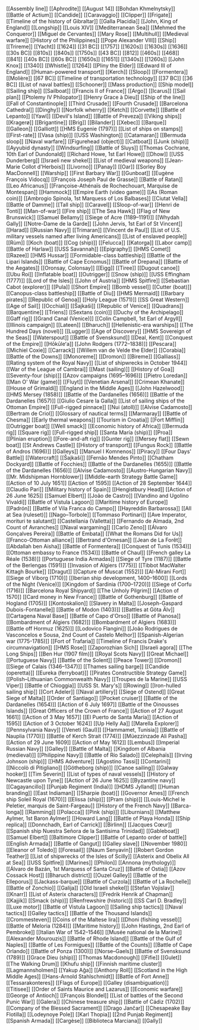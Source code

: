 [[Assembly line]]
[[Aphrodite]]
[[August 14]]
[[Bohdan Khmelnytsky]]
[[Battle of Actium]]
[[Candide]]
[[Caravaggio]]
[[Clipper]]
[[Frigate]]
[[Timeline of the history of Gibraltar]]
[[Galla Placidia]]
[[John, King of England]]
[[Longship]]
[[Louis XIV]]
[[Mediterranean Sea]]
[[Mehmed the Conqueror]]
[[Miguel de Cervantes]]
[[Mary Rose]]
[[Multihull]]
[[Medieval warfare]]
[[History of the Philippines]]
[[Pope Alexander VIII]]
[[Ship]]
[[Trireme]]
[[Yacht]]
[[1624]]
[[31 BC]]
[[1757]]
[[1620s]]
[[1630s]]
[[1636]]
[[30s BC]]
[[810s]]
[[840s]]
[[1750s]]
[[43 BC]]
[[812]]
[[460s]]
[[468]]
[[841]]
[[40s BC]]
[[60s BC]]
[[1650s]]
[[1651]]
[[1340s]]
[[1260s]]
[[John Knox]]
[[1340]]
[[Whistle]]
[[1264]]
[[Pliny the Elder]]
[[Edward III of England]]
[[Human-powered transport]]
[[Kerch]]
[[Sloop]]
[[Formentera]]
[[Molière]]
[[67 BC]]
[[Timeline of transportation technology]]
[[37 BC]]
[[36 BC]]
[[List of naval battles]]
[[Schooner]]
[[Mass production]]
[[Ship model]]
[[Sailing ship]]
[[Sailboat]]
[[Francis II of France]]
[[Argo]]
[[Icarus]]
[[Sail plan]]
[[Ptolemy IV Philopator]]
[[Henry Grace à Dieu]]
[[Ship of the line]]
[[Fall of Constantinople]]
[[Third Crusade]]
[[Fourth Crusade]]
[[Barcelona Cathedral]]
[[Dinghy]]
[[Norfolk wherry]]
[[Ketch]]
[[Corvette]]
[[Battle of Lepanto]]
[[Yawl]]
[[Devil's Island]]
[[Battle of Preveza]]
[[Viking ships]]
[[Kragerø]]
[[Brigantine]]
[[Brig]]
[[Bilander]]
[[Xebec]]
[[Barque]]
[[Galleon]]
[[Galliott]]
[[HMS Eugenie (1797)]]
[[List of ships on stamps]]
[[First-rate]]
[[Vasa (ship)]]
[[USS Washington]]
[[Catamaran]]
[[Bermuda sloop]]
[[Naval warfare]]
[[Figurehead (object)]]
[[Catboat]]
[[Junk (ship)]]
[[Ayyubid dynasty]]
[[Windsurfing]]
[[Battle of Sluys]]
[[Thomas Cochrane, 10th Earl of Dundonald]]
[[Richard Howe, 1st Earl Howe]]
[[Dhow]]
[[USS Dunderberg]]
[[Israeli new shekel]]
[[List of medieval weapons]]
[[Jean-Marie Collot d'Herbois]]
[[Livorno]]
[[Panay]]
[[Oar]]
[[Sorley Boy MacDonnell]]
[[Warship]]
[[First Barbary War]]
[[Gunboat]]
[[Eugène François Vidocq]]
[[François Joseph Paul de Grasse]]
[[Battle of Ratan]]
[[Leo Africanus]]
[[Françoise-Athénaïs de Rochechouart, Marquise de Montespan]]
[[Hammock]]
[[Empire Earth (video game)]]
[[As (Roman coin)]]
[[Ambrogio Spinola, 1st Marquess of Los Balbases]]
[[Ciutat Vella]]
[[Battle of Damme]]
[[Tall ship]]
[[Caravel]]
[[Sloop-of-war]]
[[Henri de Tonti]]
[[Man-of-war]]
[[Fire ship]]
[[The Sea Hawk]]
[[Flag of New Brunswick]]
[[Samuel Bellamy]]
[[Siege of Acre (1189–1191)]]
[[Whydah Gally]]
[[Notre-Dame de la Garde]]
[[John Jervis, 1st Earl of St Vincent]]
[[Harad]]
[[Russian Navy]]
[[Trimaran]]
[[Vincent de Paul]]
[[List of U.S. military vessels named after living Americans]]
[[List of enslaved people]]
[[Rùm]]
[[Koch (boat)]]
[[Cog (ship)]]
[[Felucca]]
[[Katorga]]
[[Labor camp]]
[[Battle of Harlaw]]
[[USS Savannah]]
[[Epigraphy]]
[[HMS Comet]]
[[Razee]]
[[HMS Hussar]]
[[Formidable-class battleship]]
[[Battle of the Lipari Islands]]
[[Battle of Cape Ecnomus]]
[[Battle of Drepana]]
[[Battle of the Aegates]]
[[Oronsay, Colonsay]]
[[Eigg]]
[[Tiree]]
[[Dugout canoe]]
[[Ubu Roi]]
[[Inflatable boat]]
[[Outrigger]]
[[Snow (ship)]]
[[USS Effingham (1777)]]
[[Lord of the Isles]]
[[John of Austria]]
[[HMS Spitfire]]
[[Sebastian Cabot (explorer)]]
[[Pula]]
[[Short Empire]]
[[Bomb vessel]]
[[Cutter (boat)]]
[[Canopus-class battleship]]
[[Battle of Diu]]
[[HMS Mermaid]]
[[Barbary pirates]]
[[Republic of Genoa]]
[[Holy League (1571)]]
[[SS Great Western]]
[[Age of Sail]]
[[Occhiali]]
[[Šajkaši]]
[[Republic of Venice]]
[[Quadrans]]
[[Barquentine]]
[[Triens]]
[[Sextans (coin)]]
[[Duchy of the Archipelago]]
[[Gaff rig]]
[[Grand Canal (Venice)]]
[[Colin Campbell, 1st Earl of Argyll]]
[[Illinois campaign]]
[[Lateen]]
[[Bharuch]]
[[Hellenistic-era warships]]
[[The Hundred Days (novel)]]
[[Lugger]]
[[Age of Discovery]]
[[HMS Sovereign of the Seas]]
[[Waterspout]]
[[Battle of Svensksund]]
[[Deal, Kent]]
[[Conquest of the Empire]]
[[Hōkūleʻa]]
[[John Rodgers (1772–1838)]]
[[Pescara]]
[[Michiel Coxie]]
[[Carrack]]
[[Willem van de Velde the Elder]]
[[Corabia]]
[[Battle of the Downs]]
[[Monoreme]]
[[Dromon]]
[[Bireme]]
[[Galliass]]
[[Rating system of the Royal Navy]]
[[List of shipwrecks in October 1944]]
[[War of the League of Cambrai]]
[[Mast (sailing)]]
[[History of Goa]]
[[Seventy-four (ship)]]
[[Azov campaigns (1695–1696)]]
[[Pietro Loredan]]
[[Man O' War (game)]]
[[Fluyt]]
[[Venetian Arsenal]]
[[Crimean Khanate]]
[[House of Grimaldi]]
[[England in the Middle Ages]]
[[John Hazelwood]]
[[HMS Mersey (1858)]]
[[Battle of the Dardanelles (1656)]]
[[Battle of the Dardanelles (1657)]]
[[Giulio Cesare la Galla]]
[[List of sailing ships of the Ottoman Empire]]
[[Full-rigged pinnace]]
[[Nui (atoll)]]
[[Alvise Cadamosto]]
[[Bertram de Criol]]
[[Glossary of nautical terms]]
[[Marmaray]]
[[Battle of Chesma]]
[[Early thermal weapons]]
[[Tourism in Croatia]]
[[Fort Mifflin]]
[[Outrigger boat]]
[[Well smack]]
[[Economic history of Africa]]
[[Bermuda rig]]
[[Square rig]]
[[Full-rigged ship]]
[[Santa María (ship)]]
[[Proa]]
[[Plinian eruption]]
[[Fore-and-aft rig]]
[[Gunter rig]]
[[Mersey flat]]
[[Sewn boat]]
[[St Andrews Castle]]
[[History of transport]]
[[Fungus Rock]]
[[Battle of Andros (1696)]]
[[Galleys]]
[[Manuel I Komnenos]]
[[Piracy]]
[[Four Days' Battle]]
[[Watercraft]]
[[Šajkaši]]
[[Fernão Mendes Pinto]]
[[Chatham Dockyard]]
[[Battle of Focchies]]
[[Battle of the Dardanelles (1655)]]
[[Battle of the Dardanelles (1656)]]
[[Alvise Cadamosto]]
[[Austro-Hungarian Navy]]
[[Mr. Midshipman Hornblower]]
[[Middle-earth Strategy Battle Game]]
[[Action of 10 July 1651]]
[[Action of 1595]]
[[Action of 28 September 1644]]
[[Claudio Pari]]
[[Military history of Spain]]
[[Hengistbury Head]]
[[Action of 26 June 1625]]
[[Samuel Elbert]]
[[João de Castro]]
[[Vandino and Ugolino Vivaldi]]
[[Battle of Vistula Lagoon]]
[[Maritime history of Europe]]
[[Padrón]]
[[Battle of Vila Franca do Campo]]
[[Hayreddin Barbarossa]]
[[All at Sea (ruleset)]]
[[Nago–Torbole]]
[[Tommaso Portinari]]
[[Ave Imperator, morituri te salutant]]
[[Castellania (Valletta)]]
[[Fernando de Almada, 2nd Count of Avranches]]
[[Naval wargaming]]
[[Carlo Zeno]]
[[Álvaro Gonçalves Pereira]]
[[Battle of Embata]]
[[What the Romans Did for Us]]
[[Franco-Ottoman alliance]]
[[Bertrand d'Ornesan]]
[[Jean de La Forêt]]
[[Abdallah ben Aisha]]
[[Battle of Formentera]]
[[Conquest of Tunis (1534)]]
[[Ottoman embassy to France (1534)]]
[[Battle of Chaul]]
[[French galley La Réale (1538)]]
[[Portuguese India Armadas]]
[[Siege of Tyre (1187)]]
[[Battle of the Berlengas (1591)]]
[[Invasion of Algiers (1775)]]
[[Tibbot MacWalter Kittagh Bourke]]
[[Dragut]]
[[Capture of Muscat (1552)]]
[[Al-Mirani Fort]]
[[Siege of Viborg (1710)]]
[[Iberian ship development, 1400–1600]]
[[Lords of the Night (Venice)]]
[[Kingdom of Sardinia (1700–1720)]]
[[Siege of Corfu (1716)]]
[[Barcelona Royal Shipyard]]
[[The Unholy Pilgrim]]
[[Action of 1570]]
[[Card money in New France]]
[[Battle of Gothenburg]]
[[Battle of Hogland (1705)]]
[[Kontoskalion]]
[[Slavery in Malta]]
[[Joseph-Gaspard Dubois-Fontanelle]]
[[Battle of Modon (1403)]]
[[Battles at Göta Älv]]
[[Cartagena Naval Base]]
[[Battle of Capo d'Orso]]
[[Battle of Pianosa]]
[[Bombardment of Algiers (1682)]]
[[Bombardment of Algiers (1683)]]
[[Battle off Hormuz (1625)]]
[[Lodovico Flangini]]
[[João Rodrigues de Vasconcelos e Sousa, 2nd Count of Castelo Melhor]]
[[Spanish-Algerian war (1775-1785)]]
[[Fort of Trafaria]]
[[Timeline of Francis Drake's circumnavigation]]
[[HMS Rose]]
[[Zaporozhian Sich]]
[[Israeli agora]]
[[The Long Ships]]
[[Ben Hur (1907 film)]]
[[Royal Scots Navy]]
[[Great Michael]]
[[Portuguese Navy]]
[[Battle of the Solent]]
[[Peace Tower]]
[[Dromon]]
[[Siege of Calais (1346–1347)]]
[[Thames sailing barge]]
[[Candide (operetta)]]
[[Eureka (ferryboat)]]
[[Pirates Constructible Strategy Game]]
[[Polish–Lithuanian Commonwealth Navy]]
[[Troupes de la Marine]]
[[USS Viper]]
[[Battle of Chioggia]]
[[USS St. Mary's]]
[[Rowing]]
[[Iron-hulled sailing ship]]
[[Cort Adeler]]
[[Naval artillery]]
[[Siege of Ostend]]
[[Great Siege of Malta]]
[[Order of Santiago]]
[[Pocket cruiser]]
[[Battle of the Dardanelles (1654)]]
[[Action of 6 July 1697]]
[[Battle of the Oinousses Islands]]
[[Great Officers of the Crown of France]]
[[Action of 27 August 1661]]
[[Action of 3 May 1657]]
[[El Puerto de Santa María]]
[[Action of 1595]]
[[Action of 3 October 1624]]
[[Up Helly Aa]]
[[Marella Explorer]]
[[Pennsylvania Navy]]
[[Veneti (Gaul)]]
[[Hammamet, Tunisia]]
[[Battle of Nauplia (1770)]]
[[Battle of Kerch Strait (1774)]]
[[Müezzinzade Ali Pasha]]
[[Action of 29 June 1609]]
[[Action of May 1612]]
[[Lembus]]
[[Imperial Russian Navy]]
[[Galley]]
[[Battle of Malta]]
[[Kingdom of Albania (medieval)]]
[[Philippine Navy]]
[[Battle of Río Salado]]
[[Celephaïs]]
[[Irving Johnson (ship)]]
[[HMS Adventure]]
[[Agostino Tassi]]
[[Contarini]]
[[Niccolò di Pitigliano]]
[[Götheborg (ship)]]
[[Canoe sailing]]
[[Galway hooker]]
[[Tim Severin]]
[[List of types of naval vessels]]
[[History of Newcastle upon Tyne]]
[[Action of 26 June 1625]]
[[Byzantine navy]]
[[Cagayancillo]]
[[Punjab Regiment (India)]]
[[HDMS Jylland]]
[[Human branding]]
[[East Indiaman]]
[[Sharpie (boat)]]
[[Governor Ames]]
[[French ship Soleil Royal (1670)]]
[[Elissa (ship)]]
[[Pram (ship)]]
[[Louis-Michel le Peletier, marquis de Saint-Fargeau]]
[[History of the French Navy]]
[[Barca-longa]]
[[Ramming]]
[[Polacca]]
[[Pink (ship)]]
[[Liburnians]]
[[Matthew Aylmer, 1st Baron Aylmer]]
[[Howard Lang]]
[[Battle of Playa Honda]]
[[Ship replica]]
[[Donnchadh, Earl of Carrick]]
[[Birlinn]]
[[Jacques Cœur]]
[[Spanish ship Nuestra Señora de la Santísima Trinidad]]
[[Gableboat]]
[[Samuel Elbert]]
[[Baltimore Clipper]]
[[Battle of Lepanto order of battle]]
[[English Armada]]
[[Battle of Gangut]]
[[Galley slave]]
[[November 1980]]
[[Eleanor of Toledo]]
[[Foresail]]
[[Naum Senyavin]]
[[Robert Gordon Teather]]
[[List of shipwrecks of the Isles of Scilly]]
[[Asterix and Obelix All at Sea]]
[[USS Spitfire]]
[[Marines]]
[[Philon]]
[[Annona (mythology)]]
[[Álvaro de Bazán, 1st Marquess of Santa Cruz]]
[[Battle of Ostia]]
[[Azov Cossack Host]]
[[Bharuch district]]
[[Ouzel Galley]]
[[Battle of the Elleporus]]
[[Jackass-barque]]
[[Battle of Curzola]]
[[Battle of La Rochelle]]
[[Battle of Zonchio]]
[[Galija]]
[[Old Israeli shekel]]
[[Stefan Vojislav]]
[[Knarr]]
[[List of Asterix characters]]
[[Fredrik Henrik af Chapman]]
[[Kajjik]]
[[Smack (ship)]]
[[Renfrewshire (historic)]]
[[SS Carl D. Bradley]]
[[Luxe motor]]
[[Battle of Vistula Lagoon]]
[[Sailing ship tactics]]
[[Naval tactics]]
[[Galley tactics]]
[[Battle of the Thousand Islands]]
[[Crommesteven]]
[[Coins of the Maltese lira]]
[[Dhoni (fishing vessel)]]
[[Battle of Meloria (1284)]]
[[Maritime history]]
[[John Hastings, 2nd Earl of Pembroke]]
[[Italian War of 1542–1546]]
[[Musée national de la Marine]]
[[Alexander Mourouzis]]
[[Battle of Rhode Island]]
[[Battle of the Gulf of Naples]]
[[Battle of Les Formigues]]
[[Battle of the Counts]]
[[Battle of Cape Orlando]]
[[Battle of Ponza (1300)]]
[[Norse–Gaels]]
[[Battle of Svensksund (1789)]]
[[Grace Dieu (ship)]]
[[Thomas Macdonough]]
[[Fifie]]
[[Gulet]]
[[The Walking Drum]]
[[Khufu ship]]
[[Finnish maritime cluster]]
[[Lagmannsholmen]]
[[Yakup Ağa]]
[[Anthony Roll]]
[[Scotland in the High Middle Ages]]
[[Hans-Arnold Stahlschmidt]]
[[Battle of Fort Anne]]
[[Tessarakonteres]]
[[Flags of Europe]]
[[Galley (disambiguation)]]
[[Titisee]]
[[Order of Saints Maurice and Lazarus]]
[[Economic warfare]]
[[George of Antioch]]
[[François Blondel]]
[[List of battles of the Second Punic War]]
[[Galera]]
[[Chinese treasure ship]]
[[Battle of Cádiz (1702)]]
[[Company of the Blessed Sacrament]]
[[Drago Jančar]]
[[Chesapeake Bay Flotilla]]
[[Lodeynoye Pole]]
[[Karl Thopia]]
[[2nd Punjab Regiment]]
[[Spanish Armada]]
[[Cargèse]]
[[Biblioteca Marciana]]
[[Gally]]
